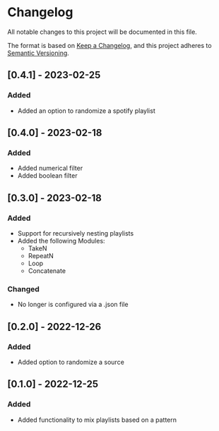 # Changelog

All notable changes to this project will be documented in this file.

The format is based on [Keep a Changelog](https://keepachangelog.com/en/1.0.0/),
and this project adheres to [Semantic Versioning](https://semver.org/spec/v2.0.0.html).

## [0.4.1] - 2023-02-25

### Added

* Added an option to randomize a spotify playlist

## [0.4.0] - 2023-02-18

### Added

* Added numerical filter
* Added boolean filter

## [0.3.0] - 2023-02-18

### Added

* Support for recursively nesting playlists
* Added the following Modules:
    * TakeN
    * RepeatN
    * Loop
    * Concatenate

### Changed

* No longer is configured via a .json file

## [0.2.0] - 2022-12-26

### Added

* Added option to randomize a source

## [0.1.0] - 2022-12-25

### Added

* Added functionality to mix playlists based on a pattern

